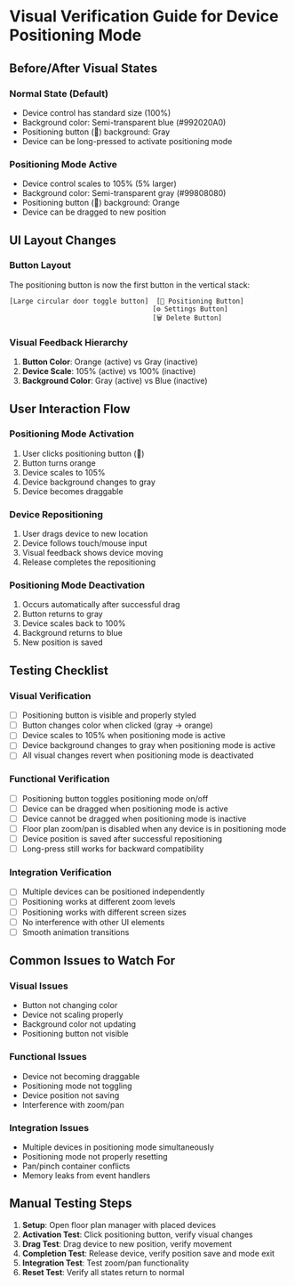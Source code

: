 # Visual Verification Guide for Device Positioning Mode

## Before/After Visual States

### Normal State (Default)
- Device control has standard size (100%)
- Background color: Semi-transparent blue (#992020A0)
- Positioning button (📍) background: Gray
- Device can be long-pressed to activate positioning mode

### Positioning Mode Active
- Device control scales to 105% (5% larger)
- Background color: Semi-transparent gray (#99808080)
- Positioning button (📍) background: Orange
- Device can be dragged to new position

## UI Layout Changes

### Button Layout
The positioning button is now the first button in the vertical stack:
```
[Large circular door toggle button]  [📍 Positioning Button]
                                    [⚙ Settings Button]
                                    [🗑 Delete Button]
```

### Visual Feedback Hierarchy
1. **Button Color**: Orange (active) vs Gray (inactive)
2. **Device Scale**: 105% (active) vs 100% (inactive)
3. **Background Color**: Gray (active) vs Blue (inactive)

## User Interaction Flow

### Positioning Mode Activation
1. User clicks positioning button (📍)
2. Button turns orange
3. Device scales to 105%
4. Device background changes to gray
5. Device becomes draggable

### Device Repositioning
1. User drags device to new location
2. Device follows touch/mouse input
3. Visual feedback shows device moving
4. Release completes the repositioning

### Positioning Mode Deactivation
1. Occurs automatically after successful drag
2. Button returns to gray
3. Device scales back to 100%
4. Background returns to blue
5. New position is saved

## Testing Checklist

### Visual Verification
- [ ] Positioning button is visible and properly styled
- [ ] Button changes color when clicked (gray → orange)
- [ ] Device scales to 105% when positioning mode is active
- [ ] Device background changes to gray when positioning mode is active
- [ ] All visual changes revert when positioning mode is deactivated

### Functional Verification
- [ ] Positioning button toggles positioning mode on/off
- [ ] Device can be dragged when positioning mode is active
- [ ] Device cannot be dragged when positioning mode is inactive
- [ ] Floor plan zoom/pan is disabled when any device is in positioning mode
- [ ] Device position is saved after successful repositioning
- [ ] Long-press still works for backward compatibility

### Integration Verification
- [ ] Multiple devices can be positioned independently
- [ ] Positioning works at different zoom levels
- [ ] Positioning works with different screen sizes
- [ ] No interference with other UI elements
- [ ] Smooth animation transitions

## Common Issues to Watch For

### Visual Issues
- Button not changing color
- Device not scaling properly
- Background color not updating
- Positioning button not visible

### Functional Issues
- Device not becoming draggable
- Positioning mode not toggling
- Device position not saving
- Interference with zoom/pan

### Integration Issues
- Multiple devices in positioning mode simultaneously
- Positioning mode not properly resetting
- Pan/pinch container conflicts
- Memory leaks from event handlers

## Manual Testing Steps

1. **Setup**: Open floor plan manager with placed devices
2. **Activation Test**: Click positioning button, verify visual changes
3. **Drag Test**: Drag device to new position, verify movement
4. **Completion Test**: Release device, verify position save and mode exit
5. **Integration Test**: Test zoom/pan functionality
6. **Reset Test**: Verify all states return to normal